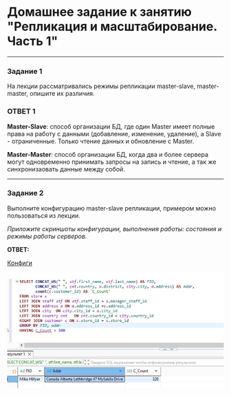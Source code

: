 # Домашнее задание к занятию "Репликация и масштабирование. Часть 1"

---

### Задание 1

На лекции рассматривались режимы репликации master-slave, master-master, опишите их различия.

### ОТВЕТ 1
**Master-Slave**: способ организации БД, где один Master имеет полные права на работу с данными 
(добавление, изменение, удаление), а Slave - отраниченные. Только чтение данных и обновление с Master.  

**Master-Master**: способ организации БД, когда два и более сервера могут одновременно принимать запросы на запись и чтение,
а так же синхронизаовать данные между собой.

---

### Задание 2

Выполните конфигурацию master-slave репликации, примером можно пользоваться из лекции.

*Приложите скриншоты конфигурации, выполнения работы: состояния и режимы работы серверов.*

**ОТВЕТ:**

[Конфиги](https://github.com/KokinAlexey/all-hw/blob/main/hw-12-06-mysql_repl/conf/)  

![Задание 2](https://github.com/KokinAlexey/all-hw/blob/main/hw-12-06-mysql_repl/images/Screenshot_1.jpg)
